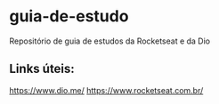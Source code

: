 # guia-de-estudo

Repositório de guia de estudos da Rocketseat e da Dio

## Links úteis:
https://www.dio.me/
https://www.rocketseat.com.br/
